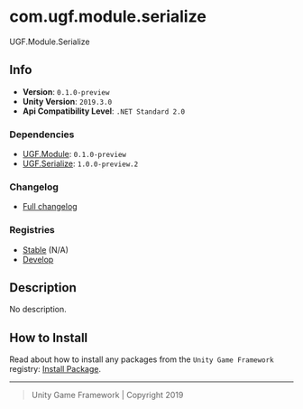 # com.ugf.module.serialize

UGF.Module.Serialize

## Info

- **Version**: `0.1.0-preview`
- **Unity Version**: `2019.3.0`
- **Api Compatibility Level**: `.NET Standard 2.0`

### Dependencies

- [UGF.Module](https://github.com/unity-game-framework/ugf-module): `0.1.0-preview`
- [UGF.Serialize](https://github.com/unity-game-framework/ugf-serialize): `1.0.0-preview.2`

### Changelog

- [Full changelog][1]

### Registries

- [Stable][2] (N/A)
- [Develop][3]

## Description

No description.

## How to Install

Read about how to install any packages from the `Unity Game Framework` registry: [Install Package][4].

---
> Unity Game Framework | Copyright 2019

[1]: changelog.md
[2]: https://bintray.com/unity-game-framework/stable/com.ugf.module.serialize
[3]: https://bintray.com/unity-game-framework/dev/com.ugf.module.serialize
[4]: https://github.com/unity-game-framework/ugf-documentation/wiki/Install-Package
